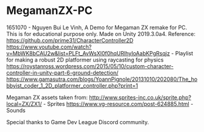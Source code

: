 # MegamanZX-PC

1651070 - Nguyen Bui Le Vinh, A Demo for Megaman ZX remake for PC. This is for educational purpose only. Made on Unity 2019.3.0a4.
Reference: https://github.com/prime31/CharacterController2D
https://www.youtube.com/watch?v=MbWK8bCAU2w&list=PLFt_AvWsXl0f0hqURlhyIoAabKPgRsqjz - Playlist for making a robust 2D platformer using raycasting for physics
https://roystanross.wordpress.com/2015/05/10/custom-character-controller-in-unity-part-6-ground-detection/ 
https://www.gamasutra.com/blogs/YoannPignole/20131010/202080/The_hobbyist_coder_1_2D_platformer_controller.php?print=1

Megaman ZX assets taken from:
http://www.sprites-inc.co.uk/sprite.php?local=ZX/ZX1/ - Sprites
https://www.vg-resource.com/post-624885.html - Sounds

Special thanks to Game Dev League Discord community.
